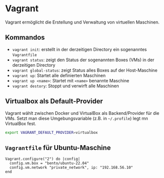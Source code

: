 # Vagrant 

Vagrant ermöglicht die Erstellung und Verwaltung von virtuellen
Maschinen.

## Kommandos 

-   `vagrant init`: erstellt in der derzeitigen Directory ein
    sogenanntes `Vagrantfile`
-   `vagrant status`: zeigt den Status der sogenannten Boxes (VMs) in
    der derzeitigen Directory
-   `vagrant global-status`: zeigt Status alles Boxes auf der
    Host-Maschine
-   `vagrant up`: Startet alle definierten Maschinen
-   `vagrant up <name>`: Startet mit `<name>` benannte Maschine
- `vagrant destory`: Stoppt und verwirft alle Maschinen

## Virtualbox als Default-Provider 

Vagrant wählt zwischen Docker und VirtualBox als Backend/Provider für
die VMs. Setzt man diese Umgebungsvariable (z.B. in `~/.profile`) legt
mn VirtualBox fest.

``` bash
export VAGRANT_DEFAULT_PROVIDER=virtualbox
```

## `Vagrantfile` für Ubuntu-Maschine 

``` 
Vagrant.configure("2") do |config|
  config.vm.box = "bento/ubuntu-22.04"
  config.vm.network "private_network", ip: "192.168.56.10"
end
```
